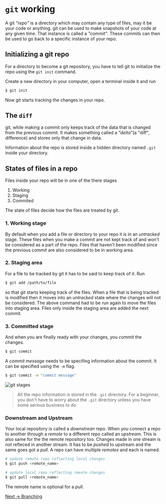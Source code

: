 # `git` working

A git _"repo"_ is a directory which may contain any type of files, may it be
your code or anything. git can be used to make snapshots of your code at any
given time. That instance is called a _"commit"_. These commits can then be used
to go back to a specific instance of your repo.


## Initializing a git repo

For a directory to become a git repository, you have to tell git to initialize
the repo using the `git init` command.

Create a new directory in your computer, open a terminal inside it and run

``` bash
$ git init
```

Now git starts tracking the changes in your repo.


## The `diff`

git, while making a commit only keeps track of the data that is changed from the
previous commit. It makes something called a _"delta"_(a "diff", difference) and
stores only that change in data.

Information about the repo is stored inside a hidden directory named `.git`
inside your directory.

## States of files in a repo

Files inside your repo will be in one of the there stages
1. Working
2. Staging
3. Commited

The state of files decide how the files are treated by git.


### 1. Working stage

By default when you add a file or directory to your repo it is in an _untracked_
stage. These files when you make a commit are not kept track of and won't be
considered as a part of the repo. Files that haven't been modified since the
previous commit are also considered to be in working area.


### 2. Staging area

For a file to be tracked by git it has to be said to keep track of it. Run

``` bash
$ git add /path/to/file
```

so that git starts keeping track of the files. When a file that is being tracked
is modified then it moves into an _untracked_ state where the changes will not
be considered. The above command had to be run again to move the files into
staging area. Files only inside the staging area are added the next commit.


### 3. Committed stage

And when you are finally ready with your changes, you _commit_ the changes.

``` bash
$ git commit
```

A _commit message_ needs to be specifing information about the commit. It can be
specified using the `-m` flag.

``` bash
$ git commit -m "commit message"
```

![git stages](https://git-scm.com/book/en/v2/images/areas.png)


> All the repo information is stored in the `.git` directory.
> For a beginner, you don't have to worry about the `.git` directory unless you
> have some serious business to do


### Downstream and Upstream
Your local repository is called a _downstrean_ repo. When you connect a repo to
another through a _remote_ to a different repo called an _upstream_. This is
also same for the the remote repository too. Changes made in one stream is not
refleced in another stream. It has to be _pushed_ to upstream and the same goes
got a _pull_. A repo can have multiple _remotes_ and each is named.

``` bash
# update remote repo reflecting local changes
$ git push <remote_name>

# update local repo reflecting rmeote changes
$ git pull <remote_name>
```

The remote name is optional for a _pull_.

[Next -> Branching](branching.md)
